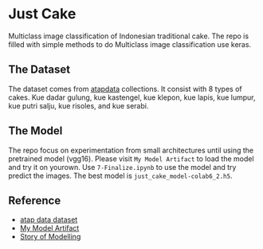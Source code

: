 # Just Cake
Multiclass image classification of Indonesian traditional cake. 
The repo is filled with simple methods to do Multiclass image classification use keras.

## The Dataset

The dataset comes from [atapdata](https://atapdata.ai) collections. It consist with 8 types of cakes. 
Kue dadar gulung, kue kastengel, kue klepon, kue lapis, kue lumpur, kue putri salju, kue risoles, and kue serabi.


## The Model

The repo focus on experimentation from small architectures until using the pretrained model (vgg16).
Please visit `My Model Artifact` to load the model and try it on yourown. Use `7-Finalize.ipynb` to use the model and try predict the images.
The best model is `just_cake_model-colab6_2.h5`.

## Reference

* [atap data dataset](https://atapdata.ai/dataset/257/Kue_Indonesia)
* [My Model Artifact](https://drive.google.com/drive/folders/1cWNn6v8bKj-XdqzeFFO4I3ohSVeW55ze?usp=sharing)
* [Story of Modelling](https://alamhanz.medium.com/sekedar-kue-kue-3a56857d8830)
